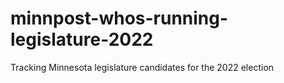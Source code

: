 # minnpost-whos-running-legislature-2022
 Tracking Minnesota legislature candidates for the 2022 election 
